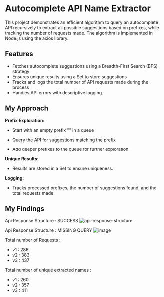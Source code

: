 # Autocomplete API Name Extractor 
This project demonstrates an efficient algorithm to query an autocomplete API recursively to extract all possible suggestions based on prefixes, while tracking the number of requests made. The algorithm is implemented in Node.js using the axios library.
## Features

- Fetches autocomplete suggestions using a Breadth-First Search (BFS) strategy
- Ensures unique results using a Set to store suggestions
- Tracks and logs the total number of API requests made during the process
- Handles API errors with descriptive logging.



## My Approach
**Prefix Exploration:**

- Start with an empty prefix "" in a queue

- Query the API for suggestions matching the prefix

- Add deeper prefixes to the queue for further exploration

**Unique Results:**

- Results are stored in a Set to ensure uniqueness.

**Logging:**

- Tracks processed prefixes, the number of suggestions found, and the total requests made.
## My Findings
Api Response Structure : SUCCESS
![api-response-structure](https://github.com/user-attachments/assets/b59b7a2f-0efe-4d93-acdd-12dd50352501)

Api Response Structure : MISSING QUERY
![image](https://github.com/user-attachments/assets/eebb9945-66cb-403e-956b-8440ada8b940)

Total number of Requests : 
- v1 : 286
- v2 : 383
- v3 : 437

Total number of unique extracted names : 
- v1 : 260
- v2 : 357
- v3 : 411
